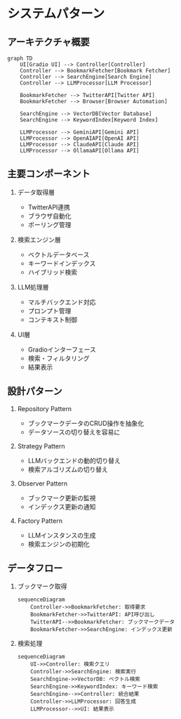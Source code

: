 # システムパターン

## アーキテクチャ概要
```mermaid
graph TD
    UI[Gradio UI] --> Controller[Controller]
    Controller --> BookmarkFetcher[Bookmark Fetcher]
    Controller --> SearchEngine[Search Engine]
    Controller --> LLMProcessor[LLM Processor]
    
    BookmarkFetcher --> TwitterAPI[Twitter API]
    BookmarkFetcher --> Browser[Browser Automation]
    
    SearchEngine --> VectorDB[Vector Database]
    SearchEngine --> KeywordIndex[Keyword Index]
    
    LLMProcessor --> GeminiAPI[Gemini API]
    LLMProcessor --> OpenAIAPI[OpenAI API]
    LLMProcessor --> ClaudeAPI[Claude API]
    LLMProcessor --> OllamaAPI[Ollama API]
```

## 主要コンポーネント
1. データ取得層
   - TwitterAPI連携
   - ブラウザ自動化
   - ポーリング管理

2. 検索エンジン層
   - ベクトルデータベース
   - キーワードインデックス
   - ハイブリッド検索

3. LLM処理層
   - マルチバックエンド対応
   - プロンプト管理
   - コンテキスト制御

4. UI層
   - Gradioインターフェース
   - 検索・フィルタリング
   - 結果表示

## 設計パターン
1. Repository Pattern
   - ブックマークデータのCRUD操作を抽象化
   - データソースの切り替えを容易に

2. Strategy Pattern
   - LLMバックエンドの動的切り替え
   - 検索アルゴリズムの切り替え

3. Observer Pattern
   - ブックマーク更新の監視
   - インデックス更新の通知

4. Factory Pattern
   - LLMインスタンスの生成
   - 検索エンジンの初期化

## データフロー
1. ブックマーク取得
   ```mermaid
   sequenceDiagram
       Controller->>BookmarkFetcher: 取得要求
       BookmarkFetcher->>TwitterAPI: API呼び出し
       TwitterAPI-->>BookmarkFetcher: ブックマークデータ
       BookmarkFetcher->>SearchEngine: インデックス更新
   ```

2. 検索処理
   ```mermaid
   sequenceDiagram
       UI->>Controller: 検索クエリ
       Controller->>SearchEngine: 検索実行
       SearchEngine->>VectorDB: ベクトル検索
       SearchEngine->>KeywordIndex: キーワード検索
       SearchEngine-->>Controller: 統合結果
       Controller->>LLMProcessor: 回答生成
       LLMProcessor-->>UI: 結果表示
   ``` 